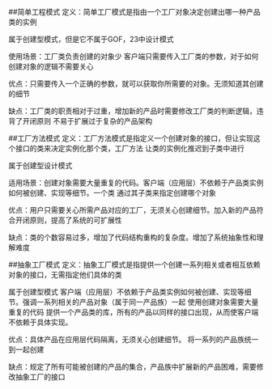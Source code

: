 ##简单工程模式
   定义：简单工厂模式是指由一个工厂对象决定创建出哪一种产品类的实例
   
   属于创建型模式，但是它不属于GOF，23中设计模式
   
   使用场景：工厂类负责创建的对象少
   客户端只需要传入工厂类的参数，对于如何创建对象的逻辑不需要关心
   
   优点：只需要传入一个正确的参数，就可以获取你所需要的对象。无须知道其创建的细节
   
   缺点：工厂类的职责相对于过重，增加新的产品时需要修改工厂类的判断逻辑，违背了开闭原则
   不易于扩展过于复杂的产品架构
   
##工厂方法模式
  定义：工厂方法模式是指定义一个创建对象的接口，但让实现这个接口的类来决定实例化那个类，工厂方法
  让类的实例化推迟到子类中进行
  
  属于创建型设计模式
  
  适用场景：创建对象需要大量重复的代码。客户端（应用层）不依赖于产品类实例如何被创建、实现等细节。一个类
  通过其子类来指定创建哪个对象
  
  优点：用户只需要关心所需产品对应的工厂，无须关心创建细节。加入新的产品符合开闭原则，提高了系统的可扩展性
  
  缺点：类的个数容易过多，增加了代码结构重构的复杂度。增加了系统抽象性和理解难度
  
##抽象工厂模式
  定义：抽象工厂模式是指提供一个创建一系列相关或者相互依赖对象的接口，无需指定他们具体的类
  
  属于创建型模式
  客户端（应用层）不依赖于产品类实例如何被创建、实现等细节。强调一系列相关的产品对象（属于同一产品族）一起
  使用创建对象需要大量重复的代码
  提供一个产品类的库，所有的产品以同样的接口出现，从而使客户端不依赖于具体实现。
  
  优点：具体产品在应用层代码隔离，无须关心创建细节。
  将一系列的产品族统一到一起创建
  
  缺点：规定了所有可能被创建的产品的集合，产品族中扩展新的产品困难，需要修改抽象工厂的接口
  
  